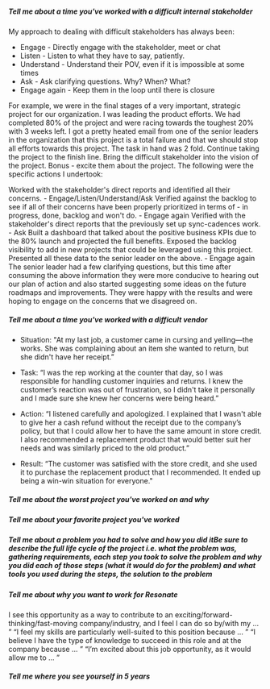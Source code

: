 


##### Tell me about a time you've worked with a difficult internal stakeholder 
My approach to dealing with difficult stakeholders has always been:

* Engage - Directly engage with the stakeholder, meet or chat
* Listen - Listen to what they have to say, patiently.
* Understand - Understand their POV, even if it is impossible at some times
* Ask - Ask clarifying questions. Why? When? What?
* Engage again - Keep them in the loop until there is closure

For example, we were in the final stages of a very important, strategic project for our organization. I was leading the product efforts. We had completed 80% of the project and were racing towards the toughest 20% with 3 weeks left. I got a pretty heated email from one of the senior leaders in the organization that this project is a total failure and that we should stop all efforts towards this project.
The task in hand was 2 fold. Continue taking the project to the finish line. Bring the difficult stakeholder into the vision of the project. Bonus - excite them about the project.
The following were the specific actions I undertook:

Worked with the stakeholder's direct reports and identified all their concerns. - Engage/Listen/Understand/Ask
Verified against the backlog to see if all of their concerns have been properly prioritized in terms of - in progress, done, backlog and won't do. - Engage again
Verified with the stakeholder's direct reports that the previously set up sync-cadences work. - Ask
Built a dashboard that talked about the positive business KPIs due to the 80% launch and projected the full benefits.
Exposed the backlog visibility to add in new projects that could be leveraged using this project.
Presented all these data to the senior leader on the above. - Engage again
The senior leader had a few clarifying questions, but this time after consuming the above information they were more conducive to hearing out our plan of action and also started suggesting some ideas on the future roadmaps and improvements. They were happy with the results and were hoping to engage on the concerns that we disagreed on.

#####  Tell me about a time you've worked with a difficult vendor
* Situation: "At my last job, a customer came in cursing and yelling—the works. She was complaining about an item she wanted to return, but she didn't have her receipt.”

* Task: “I was the rep working at the counter that day, so I was responsible for handling customer inquiries and returns. I knew the customer’s reaction was out of frustration, so I didn't take it personally and I made sure she knew her concerns were being heard.”

* Action: “I listened carefully and apologized. I explained that I wasn't able to give her a cash refund without the receipt due to the company’s policy, but that I could allow her to have the same amount in store credit. I also recommended a replacement product that would better suit her needs and was similarly priced to the old product.”

* Result: “The customer was satisfied with the store credit, and she used it to purchase the replacement product that I recommended. It ended up being a win-win situation for everyone."


#####  Tell me about the worst project you've worked on and why 

#####  Tell me about your favorite project you've worked

#####  Tell me about a problem you had to solve and how you did itBe sure to describe the full life cycle of the project i.e. what the problem was, gathering requirements, each step  you took to solve the problem and why you did each of those steps (what it would do for the problem) and what tools you used during the steps, the solution to the problem

#####  Tell me about why you want to work for Resonate
I see this opportunity as a way to contribute to an exciting/forward-thinking/fast-moving company/industry, and I feel I can do so by/with my … ”
“I feel my skills are particularly well-suited to this position because … ”
“I believe I have the type of knowledge to succeed in this role and at the company because … ”
“I’m excited about this job opportunity, as it would allow me to … ”

#####  Tell me where you see yourself in 5 years

